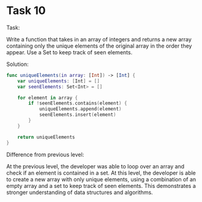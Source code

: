 # Task 10

Task:

Write a function that takes in an array of integers and returns a new array
containing only the unique elements of the original array in the order they
appear. Use a Set to keep track of seen elements.

Solution:

```swift
func uniqueElements(in array: [Int]) -> [Int] {
    var uniqueElements: [Int] = []
    var seenElements: Set<Int> = []

    for element in array {
        if !seenElements.contains(element) {
            uniqueElements.append(element)
            seenElements.insert(element)
        }
    }

    return uniqueElements
}
```

Difference from previous level:

At the previous level, the developer was able to loop over an array and check if
an element is contained in a set. At this level, the developer is able to create
a new array with only unique elements, using a combination of an empty array and
a set to keep track of seen elements. This demonstrates a stronger understanding
of data structures and algorithms.
